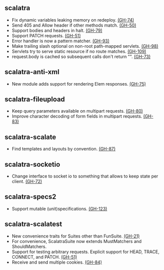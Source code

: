 ## scalatra
* Fix dynamic variables leaking memory on redeploy. [(GH-74)](http://github.com/scalatra/scalatra/issues/74) 
* Send 405 and Allow header if other methods match. [(GH-50)](http://github.com/scalatra/scalatra/issues/50) 
* Support bodies and headers in halt. [(GH-79)](http://github.com/scalatra/scalatra/issues/79) 
* Support PATCH requests. [(GH-51)](http://github.com/scalatra/scalatra/issues/51) 
* Error handler is now a pattern matcher. [(GH-93)](http://github.com/scalatra/scalatra/issues/93) 
* Make trailing slash optional on non-root path-mapped servlets. [(GH-98)](http://github.com/scalatra/scalatra/issues/98) 
* Servlets try to serve static resource if no route matches. [(GH-109)](http://github.com/scalatra/scalatra/issues/109) 
* request.body is cached so subsequent calls don't return "". [(GH-73)](http://github.com/scalatra/scalatra/issues/73) 

## scalatra-anti-xml
* New module adds support for rendering Elem responses. [(GH-75)](http://github.com/scalatra/scalatra/issues/75)

## scalatra-fileupload
* Keep query parameters available on multipart requests. [(GH-80)](http://github.com/scalatra/scalatra/issues/80)
* Improve character decoding of form fields in multipart requests. [(GH-83)](http://github.com/scalatra/scalatra/issues/83)

## scalatra-scalate
* Find templates and layouts by convention. [(GH-87)](http://github.com/scalatra/scalatra/issues/87)

## scalatra-socketio
* Change interface to socket io to something that allows to keep state per client. [(GH-72)](http://github.com/scalatra/scalatra/issues/72)

## scalatra-specs2
* Support mutable (unit)specifications. [(GH-123)](http://github.com/scalatra/scalatra/issues/123)

## scalatra-scalatest
* New convenience traits for Suites other than FunSuite. [(GH-21)](http://github.com/scalatra/scalatra/issues/21)
* For convenience, ScalatraSuite now extends MustMatchers and ShouldMatchers.
* Support for testing arbitrary requests. Explicit support for HEAD, TRACE, CONNECT, and PATCH. [(GH-51)](http://github.com/scalatra/scalatra/issues/51)
* Receive and send multiple cookies. [(GH-84)](http://github.com/scalatra/scalatra/issues/84)

